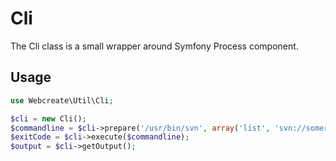 # Cli

The Cli class is a small wrapper around Symfony Process component.

## Usage

```php
use Webcreate\Util\Cli;

$cli = new Cli();
$commandline = $cli->prepare('/usr/bin/svn', array('list', 'svn://somerepos'));
$exitCode = $cli->execute($commandline);
$output = $cli->getOutput();

```
